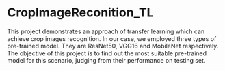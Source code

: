 # CropImageReconition_TL
  This project demonstrates an approach of transfer learning which can achieve crop images recognition. In our case, we employed three types of pre-trained model. They are ResNet50, VGG16 and MobileNet respectively.
  The objective of this project is to find out the most suitable pre-trained model for this scenario, judging from their performance on testing set.
